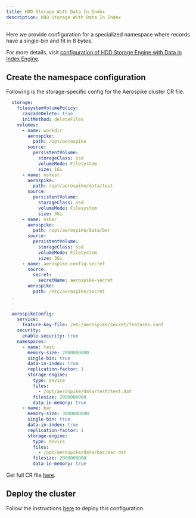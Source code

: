 ```yaml
---
title: HDD Storage With Data In Index
description: HDD Storage With Data In Index
---
```


Here we provide configuration for a specialized namespace where records have a single-bin and fit in 8 bytes.

For more details, visit [configuration of HDD Storage Engine with Data in Index Engine](https://docs.aerospike.com/docs/configure/namespace/storage/#recipe-for-a-hdd-storage-engine-with-data-in-index-engine).

## Create the namespace configuration
Following is the storage-specific config for the Aerospike cluster CR file.
```yaml
  storage:
    filesystemVolumePolicy:
      cascadeDelete: true
      initMethod: deleteFiles
    volumes:
      - name: workdir
        aerospike:
          path: /opt/aerospike
        source:
          persistentVolume:
            storageClass: ssd
            volumeMode: Filesystem
            size: 1Gi
      - name: nstest
        aerospike:
          path: /opt/aerospike/data/test
        source:
          persistentVolume:
            storageClass: ssd
            volumeMode: Filesystem
            size: 3Gi
      - name: nsbar
        aerospike:
          path: /opt/aerospike/data/bar
        source:
          persistentVolume:
            storageClass: ssd
            volumeMode: Filesystem
            size: 3Gi
      - name: aerospike-config-secret
        source:
          secret:
            secretName: aerospike-secret
        aerospike:
          path: /etc/aerospike/secret
  .
  .
  .
  aerospikeConfig:
    service:
      feature-key-file: /etc/aerospike/secret/features.conf
    security:
      enable-security: true
    namespaces:
      - name: test
        memory-size: 2000000000
        single-bin: true
        data-in-index: true
        replication-factor: 1
        storage-engine:
          type: device
          files:
            - /opt/aerospike/data/test/test.dat
          filesize: 2000000000
          data-in-memory: true
      - name: bar
        memory-size: 3000000000
        single-bin: true
        data-in-index: true
        replication-factor: 1
        storage-engine:
          type: device
          files:
            - /opt/aerospike/data/bar/bar.dat
          filesize: 2000000000
          data-in-memory: true
```
Get full CR file [here](https://github.com/aerospike/aerospike-kubernetes-operator/tree/2.0.0-RC1/config/samples/hdd_dii_storage_cluster_cr.yaml).

## Deploy the cluster
Follow the instructions [here](Create-Aerospike-cluster.md#deploy-aerospike-cluster) to deploy this configuration.
